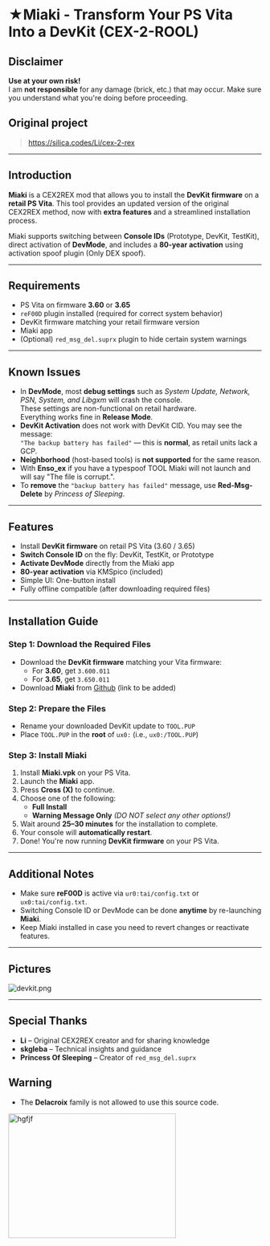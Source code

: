 # ★Miaki - Transform Your PS Vita Into a DevKit (CEX-2-ROOL)

## Disclaimer

**Use at your own risk!**  
I am **not responsible** for any damage (brick, etc.) that may occur. Make sure you understand what you're doing before proceeding.

## Original project
> https://silica.codes/Li/cex-2-rex

---

## Introduction

**Miaki** is a CEX2REX mod that allows you to install the **DevKit firmware** on a **retail PS Vita**. This tool provides an updated version of the original CEX2REX method, now with **extra features** and a streamlined installation process.

Miaki supports switching between **Console IDs** (Prototype, DevKit, TestKit), direct activation of **DevMode**, and includes a **80-year activation** using activation spoof plugin (Only DEX spoof).

---

## Requirements

- PS Vita on firmware **3.60** or **3.65**
- `reF00D` plugin installed (required for correct system behavior)
- DevKit firmware matching your retail firmware version
- Miaki app
- (Optional) `red_msg_del.suprx` plugin to hide certain system warnings

---

## Known Issues

- In **DevMode**, most **debug settings** such as *System Update, Network, PSN, System, and Libgxm* will crash the console.  
  These settings are non-functional on retail hardware.  
  Everything works fine in **Release Mode**.
- **DevKit Activation** does not work with DevKit CID. You may see the message:  
  `"The backup battery has failed"` — this is **normal**, as retail units lack a GCP.
- **Neighborhood** (host-based tools) is **not supported** for the same reason.
- With **Enso_ex** if you have a typespoof TOOL Miaki will not launch and will say "The file is corrupt.".
- To **remove** the `"backup battery has failed"` message, use **Red-Msg-Delete** by *Princess of Sleeping*.

---

## Features

- Install **DevKit firmware** on retail PS Vita (3.60 / 3.65)
- **Switch Console ID** on the fly: DevKit, TestKit, or Prototype
- **Activate DevMode** directly from the Miaki app
- **80-year activation** via KMSpico (included)
- Simple UI: One-button install
- Fully offline compatible (after downloading required files)

---

## Installation Guide

### Step 1: Download the Required Files

- Download the **DevKit firmware** matching your Vita firmware:
  - For **3.60**, get `3.600.011`
  - For **3.65**, get `3.650.011`
- Download **Miaki** from [Github](#) (link to be added)

### Step 2: Prepare the Files

- Rename your downloaded DevKit update to `TOOL.PUP`
- Place `TOOL.PUP` in the **root** of `ux0:` (i.e., `ux0:/TOOL.PUP`)

### Step 3: Install Miaki

1. Install **Miaki.vpk** on your PS Vita.
2. Launch the **Miaki** app.
3. Press **Cross (X)** to continue.
4. Choose one of the following:
   - **Full Install**
   - **Warning Message Only** *(DO NOT select any other options!)*
5. Wait around **25–30 minutes** for the installation to complete.
6. Your console will **automatically restart**.
7. Done! You're now running **DevKit firmware** on your PS Vita.

---

## Additional Notes

- Make sure **reF00D** is active via `ur0:tai/config.txt` or `ux0:tai/config.txt`.
- Switching Console ID or DevMode can be done **anytime** by re-launching **Miaki**.
- Keep Miaki installed in case you need to revert changes or reactivate features.

---

## Pictures 

![devkit.png](https://github.com/cem-3000ve1/Assets/blob/main/2025-04-20-074408.png)

---


## Special Thanks

- **Li** – Original CEX2REX creator and for sharing knowledge
- **skgleba** – Technical insights and guidance
- **Princess Of Sleeping** – Creator of `red_msg_del.suprx`

## Warning
- The **Delacroix** family is not allowed to use this source code.
<img width="333" height="248" alt="hgfjf" src="https://github.com/user-attachments/assets/03266010-d378-4590-be9c-4c4f2eb5383c" />
